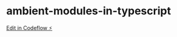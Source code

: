 # ambient-modules-in-typescript

[Edit in Codeflow ⚡️](https://stackblitz.com/~/github.com/chntrkss/ambient-modules-in-typescript)